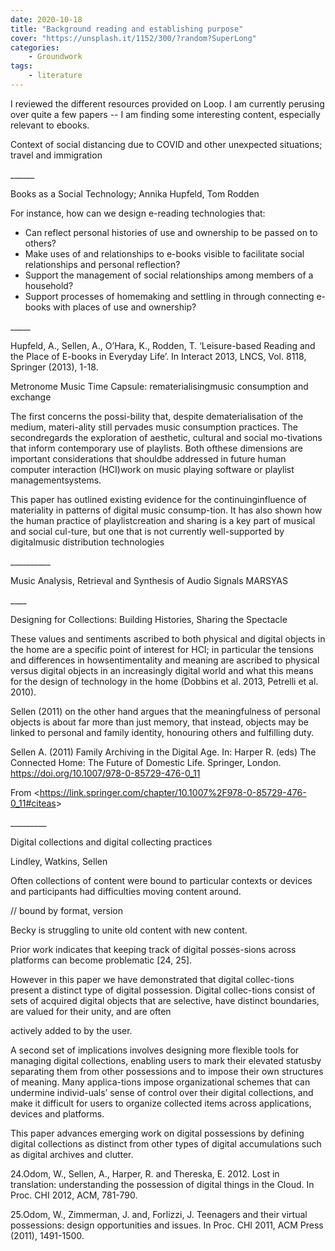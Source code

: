 ```yaml
---
date: 2020-10-18
title: "Background reading and establishing purpose"
cover: "https://unsplash.it/1152/300/?random?SuperLong"
categories: 
    - Groundwork
tags:
    - literature
---
```


I reviewed the different resources provided on Loop.
I am currently perusing over quite a few papers -- I am finding some interesting content, especially relevant to ebooks.



<!--StartFragment-->

Context of social distancing due to COVID and other unexpected situations; travel and immigration



\_\_\_\_\_\_



Books as a Social Technology; Annika Hupfeld, Tom Rodden



For instance, how can we design e-reading technologies that:

* Can reflect personal histories of use and ownership to be passed on to others?
* Make uses of and relationships to e-books visible to facilitate social relationships and personal reflection?
* Support the management of social relationships among members of a household?
* Support processes of homemaking and settling in through connecting e-books with places of use and ownership?





\_\_\_\__





Hupfeld, A., Sellen, A., O’Hara, K., Rodden, T. ‘Leisure-based Reading and the Place of E-books in Everyday Life’. In Interact 2013, LNCS, Vol. 8118, Springer (2013), 1-18.







Metronome Music Time Capsule: rematerialisingmusic consumption and exchange



The first concerns the possi-bility that, despite dematerialisation of the medium, materi-ality still pervades music consumption practices. The secondregards the exploration of aesthetic, cultural and social mo-tivations that inform contemporary use of playlists. Both ofthese dimensions are important considerations that shouldbe addressed in future human computer interaction (HCI)work on music playing software or playlist managementsystems.



This paper has outlined existing evidence for the continuinginfluence of materiality in patterns of digital music consump-tion. It has also shown how the human practice of playlistcreation and sharing is a key part of musical and social cul-ture, but one that is not currently well-supported by digitalmusic distribution technologies

\_\_\_\_\_\_\_\_\_\_

Music Analysis, Retrieval and Synthesis of Audio Signals MARSYAS

\_\_\_\_



Designing for Collections: Building Histories, Sharing the Spectacle



These values and sentiments ascribed to both physical and digital objects in the home are a specific point of interest for HCI; in particular the tensions and differences in howsentimentality and meaning are ascribed to physical versus digital objects in an increasingly digital world and what this means for the design of technology in the home (Dobbins et al. 2013, Petrelli et al. 2010).



Sellen (2011) on the other hand argues that the meaningfulness of personal objects is about far more than just memory, that instead, objects may be linked to personal and family identity, honouring others and fulfilling duty.



Sellen A. (2011) Family Archiving in the Digital Age. In: Harper R. (eds) The Connected Home: The Future of Domestic Life. Springer, London. <https://doi.org/10.1007/978-0-85729-476-0_11>



From <<https://link.springer.com/chapter/10.1007%2F978-0-85729-476-0_11#citeas>>



\_\_\_\_\_\_\_\__



Digital collections and digital collecting practices

Lindley, Watkins, Sellen





Often collections of content were bound to particular contexts or devices and participants had difficulties moving content around.

// bound by format, version

Becky is struggling to unite old content with new content.



Prior work indicates that keeping track of digital posses-sions across platforms can become problematic \[24, 25].



However in this paper we have demonstrated that digital collec-tions present a distinct type of digital possession. Digital collec-tions consist of sets of acquired digital objects that are selective, have distinct boundaries, are valued for their unity, and are often

actively added to by the user.



A second set of implications involves designing more flexible tools for managing digital collections, enabling users to mark their elevated statusby separating them from other possessions and to impose their own structures of meaning. Many applica-tions impose organizational schemes that can undermine individ-uals’ sense of control over their digital collections, and make it difficult for users to organize collected items across applications, devices and platforms.



This paper advances emerging work on digital possessions by defining digital collections as distinct from other types of digital accumulations such as digital archives and clutter.



24.Odom, W., Sellen, A., Harper, R. and Thereska, E. 2012. Lost in translation: understanding the possession of digital things in the Cloud. In Proc. CHI 2012, ACM, 781-790.



25.Odom, W., Zimmerman, J. and, Forlizzi, J. Teenagers and their virtual possessions: design opportunities and issues. In Proc. CHI 2011, ACM Press (2011), 1491-1500.





<!--EndFragment-->